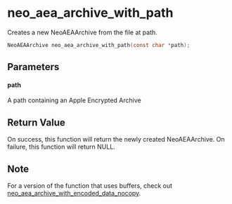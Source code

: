 # neo_aea_archive_with_path
Creates a new NeoAEAArchive from the file at path.

```c
NeoAEAArchive neo_aea_archive_with_path(const char *path);
```

## Parameters

#### path

A path containing an Apple Encrypted Archive

## Return Value

On success, this function will return the newly created NeoAEAArchive. On failure, this function will return NULL.

## Note

For a version of the function that uses buffers, check out [neo_aea_archive_with_encoded_data_nocopy](neo_aea_archive_with_encoded_data_nocopy.md).